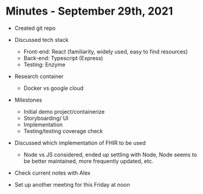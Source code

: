 # Minutes - September 29th, 2021
- Created git repo
- Discussed tech stack
  - Front-end: React (familiarity, widely used, easy to find resources)
  - Back-end: Typescript (Express)
  - Testing: Enzyme

- Research container 
  - Docker vs google cloud 

- Milestones
  - Initial demo project/containerize
  - Storyboarding/ UI
  - Implementation
  - Testing/testing coverage check
  
- Discussed which implementation of FHIR to be used
  - Node vs JS considered, ended up settling with Node, Node seems to be better maintained, more frequently updated, etc. 

- Check current notes with Alex
- Set up another meeting for this Friday at noon


